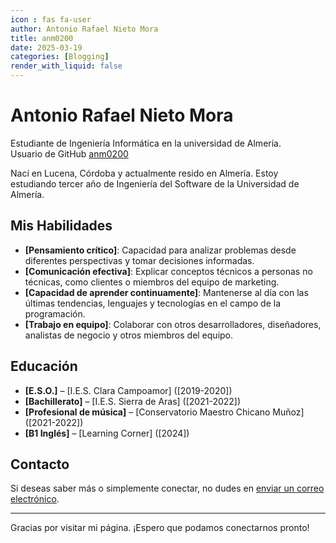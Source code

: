 ```yaml
---
icon : fas fa-user
author: Antonio Rafael Nieto Mora
title: anm0200
date: 2025-03-19
categories: [Blogging]
render_with_liquid: false
---
```


# Antonio Rafael Nieto Mora

Estudiante de Ingeniería Informática en la universidad de Almería. <br>
Usuario de GitHub [anm0200](https://github.com/anm0200)

Nací en Lucena, Córdoba y actualmente resido en Almería. Estoy estudiando tercer año de Ingeniería del Software de la Universidad de Almería. 

## Mis Habilidades

- **[Pensamiento crítico]**: Capacidad para analizar problemas desde diferentes perspectivas y tomar decisiones informadas.
- **[Comunicación efectiva]**: Explicar conceptos técnicos a personas no técnicas, como clientes o miembros del equipo de marketing.
- **[Capacidad de aprender continuamente]**: Mantenerse al día con las últimas tendencias, lenguajes y tecnologías en el campo de la programación.
- **[Trabajo en equipo]**: Colaborar con otros desarrolladores, diseñadores, analistas de negocio y otros miembros del equipo.

## Educación

- **[E.S.O.]** – [I.E.S. Clara Campoamor] ([2019-2020])
- **[Bachillerato]** – [I.E.S. Sierra de Aras] ([2021-2022])
- **[Profesional de música]** – [Conservatorio Maestro Chicano Muñoz] ([2021-2022])
- **[B1 Inglés]** – [Learning Corner] ([2024])

## Contacto

Si deseas saber más o simplemente conectar, no dudes en [enviar un correo electrónico](mailto:anm020@inlumine.ual.es).

---

Gracias por visitar mi página. ¡Espero que podamos conectarnos pronto!


